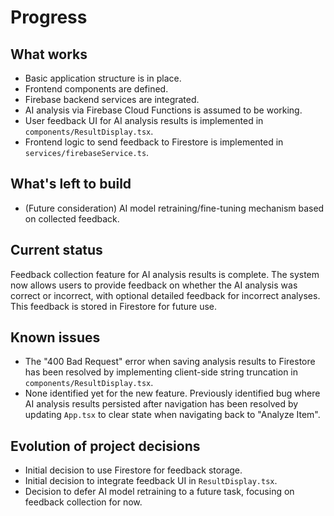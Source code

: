 # Progress

## What works
- Basic application structure is in place.
- Frontend components are defined.
- Firebase backend services are integrated.
- AI analysis via Firebase Cloud Functions is assumed to be working.
- User feedback UI for AI analysis results is implemented in `components/ResultDisplay.tsx`.
- Frontend logic to send feedback to Firestore is implemented in `services/firebaseService.ts`.

## What's left to build
- (Future consideration) AI model retraining/fine-tuning mechanism based on collected feedback.

## Current status
Feedback collection feature for AI analysis results is complete. The system now allows users to provide feedback on whether the AI analysis was correct or incorrect, with optional detailed feedback for incorrect analyses. This feedback is stored in Firestore for future use.

## Known issues
- The "400 Bad Request" error when saving analysis results to Firestore has been resolved by implementing client-side string truncation in `components/ResultDisplay.tsx`.
- None identified yet for the new feature. Previously identified bug where AI analysis results persisted after navigation has been resolved by updating `App.tsx` to clear state when navigating back to "Analyze Item".

## Evolution of project decisions
- Initial decision to use Firestore for feedback storage.
- Initial decision to integrate feedback UI in `ResultDisplay.tsx`.
- Decision to defer AI model retraining to a future task, focusing on feedback collection for now.
